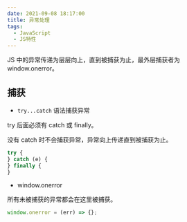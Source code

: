```yaml
---
date: 2021-09-08 18:17:00
title: 异常处理
tags:
  - JavaScript
  - JS特性
---
```


JS 中的异常传递为层层向上，直到被捕获为止，最外层捕获者为 window.onerror。

## 捕获

- `try...catch` 语法捕获异常

try 后面必须有 catch 或 finally。

没有 catch 时不会捕获异常，异常向上传递直到被捕获为止。

```js
try {
} catch (e) {
} finally {
}
```

- window.onerror

所有未被捕获的异常都会在这里被捕获。

```js
window.onerror = (err) => {};
```
